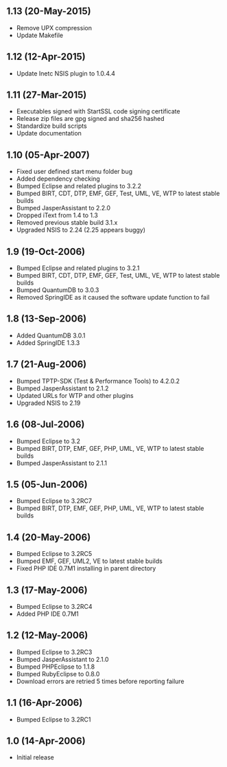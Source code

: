 ## 1.13 (20-May-2015)

  * Remove UPX compression
  * Update Makefile
  
## 1.12 (12-Apr-2015)

  * Update Inetc NSIS plugin to 1.0.4.4

## 1.11 (27-Mar-2015)

  * Executables signed with StartSSL code signing certificate
  * Release zip files are gpg signed and sha256 hashed
  * Standardize build scripts
  * Update documentation

## 1.10 (05-Apr-2007)

  * Fixed user defined start menu folder bug
  * Added dependency checking
  * Bumped Eclipse and related plugins to 3.2.2
  * Bumped BIRT, CDT, DTP, EMF, GEF, Test, UML, VE, WTP to latest stable builds
  * Bumped JasperAssistant to 2.2.0
  * Dropped iText from 1.4 to 1.3
  * Removed previous stable build 3.1.x
  * Upgraded NSIS to 2.24 (2.25 appears buggy)

## 1.9 (19-Oct-2006)

  * Bumped Eclipse and related plugins to 3.2.1
  * Bumped BIRT, CDT, DTP, EMF, GEF, Test, UML, VE, WTP to latest stable builds
  * Bumped QuantumDB to 3.0.3
  * Removed SpringIDE as it caused the software update function to fail

## 1.8 (13-Sep-2006)

  * Added QuantumDB 3.0.1
  * Added SpringIDE 1.3.3

## 1.7 (21-Aug-2006)

  * Bumped TPTP-SDK (Test & Performance Tools) to 4.2.0.2
  * Bumped JasperAssistant to 2.1.2
  * Updated URLs for WTP and other plugins
  * Upgraded NSIS to 2.19

## 1.6 (08-Jul-2006)

  * Bumped Eclipse to 3.2
  * Bumped BIRT, DTP, EMF, GEF, PHP, UML, VE, WTP to latest stable builds
  * Bumped JasperAssistant to 2.1.1

## 1.5 (05-Jun-2006)

  * Bumped Eclipse to 3.2RC7
  * Bumped BIRT, DTP, EMF, GEF, PHP, UML, VE, WTP to latest stable builds

## 1.4 (20-May-2006)

  * Bumped Eclipse to 3.2RC5
  * Bumped EMF, GEF, UML2, VE to latest stable builds
  * Fixed PHP IDE 0.7M1 installing in parent directory

## 1.3 (17-May-2006)

  * Bumped Eclipse to 3.2RC4
  * Added PHP IDE 0.7M1

## 1.2 (12-May-2006)

  * Bumped Eclipse to 3.2RC3
  * Bumped JasperAssistant to 2.1.0
  * Bumped PHPEclipse to 1.1.8
  * Bumped RubyEclipse to 0.8.0
  * Download errors are retried 5 times before reporting failure

## 1.1 (16-Apr-2006)

  * Bumped Eclipse to 3.2RC1

## 1.0 (14-Apr-2006)

  * Initial release
